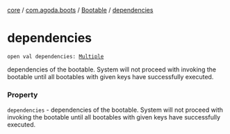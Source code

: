[core](../../index.md) / [com.agoda.boots](../index.md) / [Bootable](index.md) / [dependencies](./dependencies.md)

# dependencies

`open val dependencies: `[`Multiple`](../-key/-multiple/index.md)

dependencies of the bootable. System will not proceed with
    invoking the bootable until all bootables with given keys
    have successfully executed.

### Property

`dependencies` - dependencies of the bootable. System will not proceed with
    invoking the bootable until all bootables with given keys
    have successfully executed.